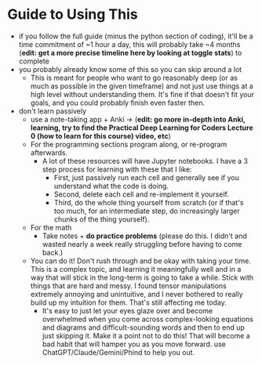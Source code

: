 # Guide to Using This

* &#x20;if you follow the full guide (minus the python section of coding), it'll be a time commitment of \~1 hour a day, this will probably take \~4 months (**edit: get a more precise timeline here by looking at toggle stats**) to complete&#x20;
* you probably already know some of this so you can skip around a lot
  * This is meant for people who want to go reasonably deep (or as much as possible in the given timeframe) and not just use things at a high level without understanding them. It's fine if that doesn't fit your goals, and you could probably finish even faster then.&#x20;
* don't learn passively
  * use a note-taking app + Anki -> (**edit: go more in-depth into Anki, learning, try to find the Practical Deep Learning for Coders Lecture 0 (how to learn for this course) video, etc**)
  * For the programming sections program along, or re-program afterwards.&#x20;
    * A lot of these resources will have Jupyter notebooks. I have a 3 step process for learning with these that I like:
      * First, just passively run each cell and generally see if you understand what the code is doing.&#x20;
      * Second, delete each cell and re-implement it yourself.&#x20;
      * Third, do the whole thing yourself from scratch (or if that's too much, for an intermediate step, do increasingly larger chunks of the thing yourself).&#x20;
  * For the math&#x20;
    * Take notes + **do practice problems** (please do this. I didn't and wasted nearly a week really struggling before having to come back.)
  * You can do it! Don't rush through and be okay with taking your time. This is a complex topic, and learning it meaningfully well and in a way that will stick in the long-term is going to take a while. Stick with things that are hard and messy. I found tensor manipulations extremely annoying and unintuitive, and I never bothered to really build up my intuition for them. That's still affecting me today.&#x20;
    * It's easy to just let your eyes glaze over and become overwhelmed when you come across complex-looking equations and diagrams and difficult-sounding words and then to end up just skipping it. Make it a point not to do this! That will become a bad habit that will hamper you as you move forward. use ChatGPT/Claude/Gemini/Phind to help you out.
